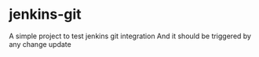 # jenkins-git

A simple project to test jenkins git integration
And it should be triggered by any change
update 
